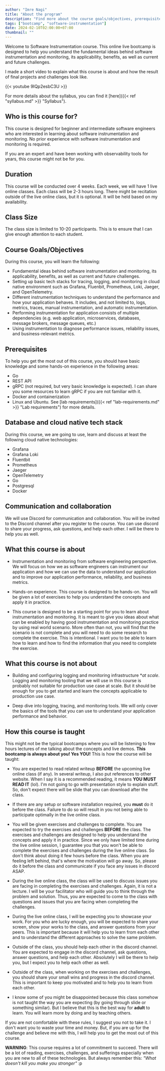 ```yaml
---
author: "Imre Nagi"
title: "About the program"
description: "Find more about the course goals/objectives, prerequisites, and how this course is taught"
tags: ["bootcamp", "software-instrumentation"]
date: 2024-02-10T02:00:00+07:00
thumbnail: ""
---
```


Welcome to Software Instrumentation course. This online live bootcamp is designed to help you understand the fundamental ideas behind software instrumentation and monitoring, its applicability, benefits, as well as current and future challenges. 

I made a short video to explain what this course is about and how the result of final projects and challenges look like.

{{< youtube 9IQp2esbC3U >}}

For more details about the syllabus, you can find it [here]({{< ref "syllabus.md" >}} "Syllabus").

## Who is this course for?

This course is designed for beginner and intermediate software engineers who are interested in learning about software instrumentation and monitoring. No prior experience with software instrumentation and monitoring is required.

If you are an expert and have been working with observability tools for years, this course might not be for you.

## Duration

This course will be conducted over 4 weeks. Each week, we will have 1 live online classes. Each class will be 2-3 hours long. There might be recitation outside of the live online class, but it is optional. It will be held based on my availability.

## Class Size

The class size is limited to 10-20 participants. This is to ensure that I can give enough attention to each student.

## Course Goals/Objectives

During this course, you will learn the following:

* Fundamental ideas behind software instrumentation and monitoring, its applicability, benefits, as well as current and future challenges. 
* Setting up basic tech stacks for tracing, logging, and monitoring in cloud native environment such as Grafana, Fluenbit, Prometheus, Loki, Jaeger, and OpenTelemetry.
* Different instrumentation techniques to understand the performance and how your application behaves. It includes, and not limited to, logs, metrics, traces, manual instrumentation, and automatic instrumentation.
* Performing instrumentation for application consists of multiple dependencies (e.g. web application, microservices, databases, message brokers, message queues, etc.)
* Using instrumentation to diagnose performance issues, reliability issues, and business-relevant metrics.

## Prerequisites

To help you get the most out of this course, you should have basic knowledge and some hands-on experience in the following areas:

* Go
* REST API
* gRPC (not required, but very basic knowledge is expected). I can share you some resources to learn gRPC if you are not familiar with it.
* Docker and containerization
* Linux and Ubuntu. See [lab requirements]({{< ref "lab-requirements.md" >}} "Lab requirements") for more details.

## Database and cloud native tech stack

During this course, we are going to use, learn and discuss at least the following cloud native technologies:

* Grafana
* Grafana Loki
* Fluentbit
* Prometheus
* Jaeger
* OpenTelemetry
* Go
* Postgresql
* Docker

## Communication and collaboration

We will use Discord for communication and collaboration. You will be invited to the Discord channel after you register to the course. You can use discord to share your progress, ask questions, and help each other. I will be there to help you as well.

## What this course is about

* Instrumentation and monitoring from software engineering perspective. We will focus on how we as software engineers can instrument our application and how we can use the data to understand our application and to improve our application performance, reliability, and business metrics.

* Hands-on experience. This course is designed to be hands-on. You will be given a lot of exercises to help you understand the concepts and apply it in practice.

* This course is designed to be a starting point for you to learn about instrumentation and monitoring. It is meant to give you ideas about what can be enabled by having good instrumentation and monitoring practice by using real world scenario. More often than not, you will find that the scenario is not complete and you will need to do some research to complete the exercise. This is intentional. I want you to be able to learn how to learn and how to find the information that you need to complete the exercise.
 
## What this course is not about

* Building and configuring logging and monitoring infrastructure **at scale*. Logging and monitoring tooling that we will use in this course is probably not suitable for production use case at scale. But it should be enough for you to get started and learn the concepts applicable to production use case.

* Deep dive into logging, tracing, and monitoring tools. We will only cover the basics of the tools that you can use to understand your application performance and behavior. 

## How this course is taught

This might not be the typical bootcamps where you will be listening to few hours lectures of me talking about the concepts and live demos. **This bootcamp is always about you! Yes YOU!** This is how the course will be taught:

* You are expected to read related writeup **BEFORE** the upcoming live online class (if any). In several writeup, I also put references to other website. When I say it is a recommended reading, it means **YOU MUST READ IT** (lol). I'm not going to go with presentation style to explain stuff. So, don't expect there will be slide that you can download after the class.

* If there are any setup or software installation required, you **must** do it before the class. Failure to do so will result in you not being able to participate optimally in the live online class.

* You will be given exercises and challenges to complete. You are expected to try the exercises and challenges **BEFORE** the class. The exercises and challenges are designed to help you understand the concepts and apply it in practice. Since we only have limited time during the live online session, I guarantee you that you won't be able to complete the exercises and challenges during the live online class. So don't think about doing it few hours before the class. When you are feeling left behind, that's where the motivation will go away. So, please do it before the class and communicate if you face any issues in discord ASAP.

* During the live online class, the class will be used to discuss issues you are facing in completing the exercises and challenges. Again, it is not a lecture. I will be your facilitator who will guide you to think through the problem and solution. Thus, you are expected to come to the class with questions and issues that you are facing when completing the challenges.

* During the live online class, I will be expecting you to showcase your work. For you who are lucky enough, you will be expected to share your screen, show your works to the class, and answer questions from your peers. This is important because it will help you to learn from each other and to understand the different approaches to solve the same problem. 

* Outside of the class, you should help each other in the discord channel. You are expected to engage in the discord channel, ask questions, answer questions, and help each other. Absolutely I will be there to help you, but I expect you to help each other as well.

* Outside of the class, when working on the exercises and challenges, you should share your small wins and progress in the discord channel. This is important to keep you motivated and to help you to learn from each other.

* I know some of you might be disappointed because this class somehow is not taught the way you are expecting (by going through slide or something similar). But I believe that this is the best way for **adult** to learn. You will learn more by doing and by teaching others.

If you are not comfortable with these rules, I suggest you not to take it. I don't want you to waste your time and money. But, if you are up for the challenge and believe me with this, I will help you to get the most out of this course.

**WARNING**: This course requires a lot of commitment to succeed. There will be a lot of reading, exercises, challenges, and sufferings especially when you are new to all of these technologies. But always remember this: _"What doesn't kill you make you stronger"_ :p
